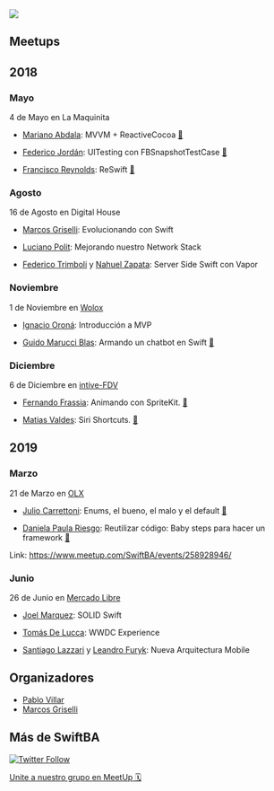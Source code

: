 <img src="./Resources/banner.png"/>

## Meetups 

## 2018 

### Mayo 
4 de Mayo en La Maquinita

- [Mariano Abdala](https://twitter.com/marianoabdala): MVVM + ReactiveCocoa
[🎥](https://vimeo.com/268170421)

- [Federico Jordán](https://twitter.com/FedeJordan90): UITesting con FBSnapshotTestCase
[🎥](https://youtu.be/uuuw-vRrDH4?t=3177)

- [Francisco Reynolds](https://twitter.com/francisreynolds): ReSwift
[🎥](https://youtu.be/uuuw-vRrDH4?t=5051)

### Agosto
16 de Agosto en Digital House
- [Marcos Griselli](https://twitter.com/marcosgriselli): Evolucionando con Swift

- [Luciano Polit](https://twitter.com/lucianopolit): Mejorando nuestro Network Stack

- [Federico Trimboli](https://twitter.com/FedeTrimboli) y [Nahuel Zapata](https://twitter.com/iNahuelZapata): Server Side Swift con Vapor


### Noviembre
1 de Noviembre en [Wolox](https://twitter.com/wolox)

- [Ignacio Oroná](https://twitter.com/theMobArchitect): Introducción a MVP

- [Guido Marucci Blas](https://twitter.com/guidomb): Armando un chatbot en Swift
[🎥](https://www.youtube.com/watch?v=tUTb0UIwQg4)

### Diciembre
6 de Diciembre en [intive-FDV](https://twitter.com/intive_FDV)

- [Fernando Frassia](https://twitter.com/FerFrassia): Animando con SpriteKit.
[🎥](https://www.youtube.com/watch?v=xV6lZY2QiJo)

- [Matias Valdes](https://twitter.com/ValdesMatias): Siri Shortcuts.
[🎥](https://www.youtube.com/watch?v=Wwi18XM4Xa4)

## 2019 

### Marzo 
21 de Marzo en [OLX](https://twitter.com/olxtecharg)

- [Julio Carrettoni](https://twitter.com/dev_jac): Enums, el bueno, el malo y el default
[🎥](https://www.youtube.com/watch?v=os8a6POzF90)

- [Daniela Paula Riesgo](https://github.com/danielariesgo): Reutilizar código: Baby steps para hacer un framework
[🎥](https://www.youtube.com/watch?v=tIagYPQl3-c)

Link: https://www.meetup.com/SwiftBA/events/258928946/

### Junio

26 de Junio en [Mercado Libre](https://twitter.com/Mercadolibre)

- [Joel Marquez](https://twitter.com/joelmarquez90): SOLID Swift

- [Tomás De Lucca](https://twitter.com/tomidelucca): WWDC Experience

- [Santiago Lazzari](https://www.linkedin.com/in/santiago-lazzari-5597674b) y [Leandro Furyk](https://www.linkedin.com/in/leandrofuryk): Nueva Arquitectura Mobile

## Organizadores

- [Pablo Villar](https://twitter.com/volbap)
- [Marcos Griselli](https://twitter.com/marcosgriselli)

## Más de SwiftBA

[![Twitter Follow](https://img.shields.io/twitter/follow/swift_ba.svg?style=social)](https://twitter.com/swift_ba)

[Unite a nuestro grupo en MeetUp 🗓](https://www.meetup.com/es/SwiftBA/)
